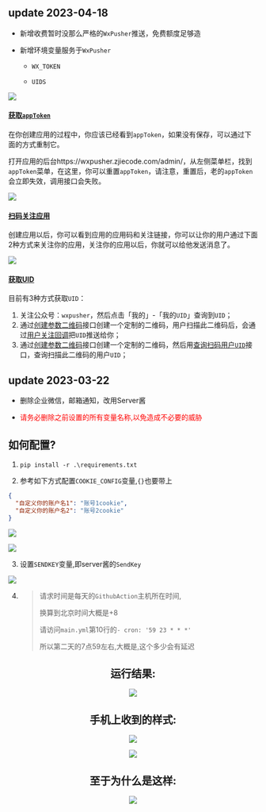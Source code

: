 ## update 2023-04-18

- 新增收费暂时没那么严格的`WxPusher`推送，免费额度足够造

- 新增环境变量服务于`WxPusher`
	- `WX_TOKEN` 
	
	- `UIDS` 
	

![](https://cdn.jsdelivr.net/gh/Fansirsqi/blog-Images/images/202304181842177.png)

#### [获取`appToken`](https://wxpusher.zjiecode.com/docs/#/?id=获取apptoken)

在你创建应用的过程中，你应该已经看到`appToken`，如果没有保存，可以通过下面的方式重制它。

打开应用的后台https://wxpusher.zjiecode.com/admin/，从左侧菜单栏，找到`appToken`菜单，在这里，你可以重置`appToken`，请注意，重置后，老的`appToken`会立即失效，调用接口会失败。

![](https://cdn.jsdelivr.net/gh/Fansirsqi/blog-Images/images/202304181838504.png)

#### [扫码关注应用](https://wxpusher.zjiecode.com/docs/#/?id=扫码关注应用)

创建应用以后，你可以看到应用的应用码和关注链接，你可以让你的用户通过下面2种方式来关注你的应用，关注你的应用以后，你就可以给他发送消息了。

![](https://cdn.jsdelivr.net/gh/Fansirsqi/blog-Images/images/202304181838724.png)

#### [获取UID](https://wxpusher.zjiecode.com/docs/#/?id=获取uid)

目前有3种方式获取`UID`：

1. 关注公众号：`wxpusher`，然后点击「我的」-「我的`UID`」查询到`UID`；
2. 通过[创建参数二维码](https://wxpusher.zjiecode.com/docs/#/?id=create-qrcode)接口创建一个定制的二维码，用户扫描此二维码后，会通过[用户关注回调](https://wxpusher.zjiecode.com/docs/#/?id=subscribe-callback)把`UID`推送给你；
3. 通过[创建参数二维码](https://wxpusher.zjiecode.com/docs/#/?id=create-qrcode)接口创建一个定制的二维码，然后用[查询扫码用户`UID`](https://wxpusher.zjiecode.com/docs/#/?id=query-uid)接口，查询扫描此二维码的用户`UID`；

## update 2023-03-22

- 删除企业微信，邮箱通知，改用Server酱

- <font color='red'>请务必删除之前设置的所有变量名称,以免造成不必要的威胁</font>

## 如何配置?

1. `pip install -r .\requirements.txt`


2. 参考如下方式配置`COOKIE_CONFIG`变量,`{}`也要带上

```json
{
  "自定义你的账户名1": "账号1cookie",
  "自定义你的账户名2": "账号2cookie"
}
```

![](https://cdn.jsdelivr.net/gh/Fansirsqi/blog-Images/images/202303221759547.png)

![](https://cdn.jsdelivr.net/gh/Fansirsqi/blog-Images/images/202303221803100.png)

3. 设置`SENDKEY`变量,即server酱的`SendKey`

![](https://cdn.jsdelivr.net/gh/Fansirsqi/blog-Images/images/202303221804789.png)

4. > 请求时间是每天的`GithubAction`主机所在时间,
   >
   > 换算到北京时间大概是+8
   >
   > 请访问`main.yml`第10行的`- cron: '59 23 * * *'`
   >
   > 所以第二天的7点59左右,大概是,这个多少会有延迟

<center>
<h2>运行结果:</h2>

![](https://cdn.jsdelivr.net/gh/Fansirsqi/blog-Images/images/202303221816356.png)

<h2>手机上收到的样式:</h2>

![](https://cdn.jsdelivr.net/gh/Fansirsqi/blog-Images/images/202303221819697.png)

![](https://cdn.jsdelivr.net/gh/Fansirsqi/blog-Images/images/202303221817700.png)

<h2>至于为什么是这样:</h2>

![](https://cdn.jsdelivr.net/gh/Fansirsqi/blog-Images/images/202303221818476.png)

</center>
